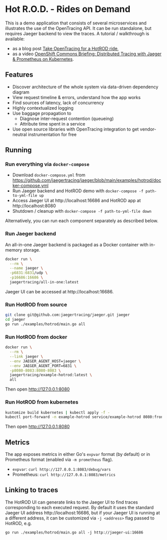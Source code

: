 # Hot R.O.D. - Rides on Demand

This is a demo application that consists of several microservices and illustrates
the use of the OpenTracing API. It can be run standalone, but requires Jaeger backend
to view the traces. A tutorial / walkthrough is available:
  * as a blog post [Take OpenTracing for a HotROD ride][hotrod-tutorial],
  * as a video [OpenShift Commons Briefing: Distributed Tracing with Jaeger & Prometheus on Kubernetes][hotrod-openshift].

## Features

* Discover architecture of the whole system via data-driven dependency diagram
* View request timeline & errors, understand how the app works
* Find sources of latency, lack of concurrency
* Highly contextualized logging
* Use baggage propagation to
  * Diagnose inter-request contention (queueing)
  * Attribute time spent in a service
* Use open source libraries with OpenTracing integration to get vendor-neutral instrumentation for free

## Running

### Run everything via `docker-compose`

* Download `docker-compose.yml` from https://github.com/jaegertracing/jaeger/blob/main/examples/hotrod/docker-compose.yml
* Run Jaeger backend and HotROD demo with `docker-compose -f path-to-yml-file up`
* Access Jaeger UI at http://localhost:16686 and HotROD app at http://localhost:8080
* Shutdown / cleanup with `docker-compose -f path-to-yml-file down`

Alternatively, you can run each component separately as described below.

### Run Jaeger backend

An all-in-one Jaeger backend is packaged as a Docker container with in-memory storage.

```bash
docker run \
  --rm \
  --name jaeger \
  -p6831:6831/udp \
  -p16686:16686 \
  jaegertracing/all-in-one:latest
```

Jaeger UI can be accessed at http://localhost:16686.

### Run HotROD from source

```bash
git clone git@github.com:jaegertracing/jaeger.git jaeger
cd jaeger
go run ./examples/hotrod/main.go all
```

### Run HotROD from docker
```bash
docker run \
  --rm \
  --link jaeger \
  --env JAEGER_AGENT_HOST=jaeger \
  --env JAEGER_AGENT_PORT=6831 \
  -p8080-8083:8080-8083 \
  jaegertracing/example-hotrod:latest \
  all
```

Then open http://127.0.0.1:8080

### Run HotROD from kubernetes

```bash
kustomize build kubernetes | kubectl apply -f -
kubectl port-forward -n example-hotrod service/example-hotrod 8080:frontend
```

Then open http://127.0.0.1:8080

## Metrics

The app exposes metrics in either Go's `expvar` format (by default) or in Prometheus format (enabled via `-m prometheus` flag).
  * `expvar`: `curl http://127.0.0.1:8083/debug/vars`
  * Prometheus: `curl http://127.0.0.1:8083/metrics`

[hotrod-tutorial]: https://medium.com/@YuriShkuro/take-opentracing-for-a-hotrod-ride-f6e3141f7941
[hotrod-openshift]: https://blog.openshift.com/openshift-commons-briefing-82-distributed-tracing-with-jaeger-prometheus-on-kubernetes/

## Linking to traces

The HotROD UI can generate links to the Jaeger UI to find traces corresponding
to each executed request. By default it uses the standard Jaeger UI address
http://localhost:16686, but if your Jaeger UI is running at a different address,
it can be customized via `-j <address>` flag passed to HotROD, e.g.

```
go run ./examples/hotrod/main.go all -j http://jaeger-ui:16686
```
